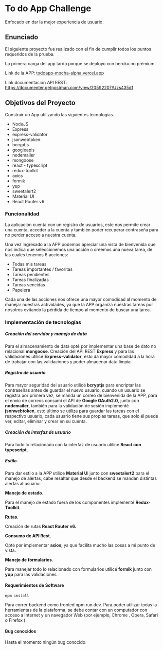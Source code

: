 # To do App Challenge

Enfocado en dar la mejor experiencia de usuario.

## Enunciado
El siguiente proyecto fue realizado con el fin de cumplir todos los puntos  requeridos de la prueba.

La primera carga del app tarda porque se deployo con heroku no prémium.

Link de la APP: [todoapp-mocha-alpha.vercel.app](https://todoapp-mocha-alpha.vercel.app)


Link documentación API REST: https://documenter.getpostman.com/view/20592207/Uzs435d1

##  Objetivos del Proyecto
Construir un App utilizando las siguientes tecnologías.
- NodeJS
- Express
- express-validator
- jsonwebtoken
- bcryptjs
- googleapis
- nodemailer
- mongoose
- react - typescript
- redux-toolkit
- axios
- formik
- yup
- sweetalert2
- Material UI
-  React Router v6

### Funcionalidad
La aplicación cuenta con un registro de usuarios, este nos permite crear una cuenta, acceder a la cuenta y también poder recuperar contraseña para no perder acceso a nuestra cuenta.

Una vez ingresado a la APP podemos apreciar una vista de bienvenida que nos indica que seleccionemos una acción o creemos una nueva tarea, de las cuales tenemos 6 acciones:

- Todas mis tareas
- Tareas importantes / favoritas 
- Tareas pendientes 
- Tareas finalizadas 
- Tareas vencidas 
- Papelera 

Cada una de las acciones nos ofrece una mayor comodidad al momento de manejar nuestras actividades, ya que la APP organiza nuestras tareas por nosotros evitando la pérdida de tiempo al momento de buscar una tarea.

### Implementación de tecnologías

##### Creación del servidor y manejo de data
Para el almacenamiento de data opté por implementar una base de dato no relacional **mongoose**. 
Creación del API REST **Express** y  para las validaciones utilicé **Express-validator**, esto da mayor comodidad a la hora de trabajar con las validaciones y poder almacenar data limpia.


##### Registro de usuario
Para mayor seguridad del usuario utilicé **bcryptjs** para encriptar las contraseñas antes de guardar el nuevo usuario, cuando un usuario se registra por primera vez, se manda un correo de bienvenida de la APP, para el envío de correos consumí el API de **Google OAuth2.0**, junto con **nodemailer**, también para la validación de sesión implementé **jsonwebtoken**, esto último se utiliza para guardar las tareas con el respectivo usuario, cada usuario tiene sus propias tareas, que solo él puede ver, editar, eliminar y crear en su cuenta.


##### Creación de interfaz de usuario 
Para todo lo relacionado con la interfaz de usuario utilice **React con typescript**.



##### **Estilo**.

Para dar estilo a la APP utilice **Material UI** junto con **sweetalert2** para el manejo de alertas, cabe resaltar que desde el backend se mandan distintas alertas al usuario.


**Manejo de estado**.

Para el manejo de estado fuera de los componentes implementé **Redux-Toolkit**.


**Rutas**.

Creación de rutas **React Router v6.**


**Consumo de API Rest**.

Opté por implementar **axios**, ya que facilita mucho las cosas a mi punto de vista.


**Manejo de formularios**.

Para manejar todo lo relacionado con formularios utilicé **formik** junto con **yup** para las validaciones.


#### Requerimientos de Software

```
npm install
```

Para correr backend como fronted   npm run dev.
Para poder utilizar todas la herramientas de la plataforma, se debe contar con un computador con acceso a Internet y un navegador Web (por ejemplo, Chrome , Opera, Safari o Firefox ).


#### Bug conocidos

Hasta el momento ningún bug conocido.

